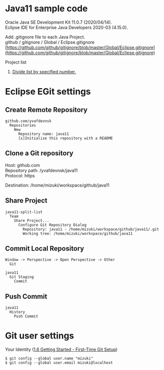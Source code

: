 # Java11 sample code

Oracle Java SE Development Kit 11.0.7 (2020/04/14).  
Eclipse IDE for Enterprise Java Developers 2020-03 (4.15.0).  
  
Add .gitignore file to each Java Project.  
github / gitignore / Global / Eclipse.gitignore  
[https://github.com/github/gitignore/blob/master/Global/Eclipse.gitignore](https://github.com/github/gitignore/blob/master/Global/Eclipse.gitignore)  
  
Project list  
  
1. [Divide list by specified number.](https://github.com/yvafdevnsk/java11/tree/master/java11-split-list)  

# Eclipse EGit settings

## Create Remote Repository

    github.com/yvafdevnsk  
      Repositories  
        New  
          Repository name: java11  
          [x]Initialize this repository with a README  

## Clone a Git repository

Host: github.com  
Repository path: /yvafdevnsk/java11  
Protocol: https  
  
Destination: /home/mizuki/workspace/github/java11  

## Share Project

    java11-split-list  
      Team  
        Share Project...  
          Configure Git Repository Dialog  
            Repository: java11 - /home/mizuki/workspace/github/java11/.git  
            Working tree: /home/mizuki/workspace/github/java11  

## Commit Local Repository

    Window -> Perspective -> Open Perspective -> Other  
      Git  
  
    java11  
      Git Staging  
        Commit  

## Push Commit

    java11  
      History  
        Push Commit  

# Git user settings

Your Identity ([1.6 Getting Started - First-Time Git Setup](https://git-scm.com/book/en/v2/Getting-Started-First-Time-Git-Setup))  
  
    $ git config --global user.name "mizuki"  
    $ git config --global user.email mizuki@localhost  
